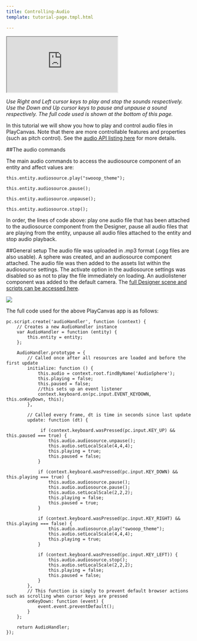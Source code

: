 ```yaml
---
title: Controlling-Audio
template: tutorial-page.tmpl.html

---
```


<iframe src="http://apps.playcanvas.com/playcanvas/tutorials/controllingAudio?overlay=false"></iframe>

*Use Right and Left cursor keys to play and stop the sounds respectively.*
*Use the Down and Up cursor keys to pause and unpause a sound respectively.*
*The full code used is shown at the bottom of this page.*

In this tutorial we will show you how to play and control audio files in PlayCanvas. Note that there are more controllable features and properties (such as pitch control). See the [audio API listing here][audio] for more details.

##The audio commands

The main audio commands to access the audiosource component of an entity and affect values are:

~~~javascript~~~
this.entity.audiosource.play("swooop_theme");

this.entity.audiosource.pause();

this.entity.audiosource.unpause();

this.entity.audiosource.stop();
~~~
In order, the lines of code above: play one audio file that has been attached to the audiosource component from the Designer, pause all audio files that are playing from the entity, unpause all audio files attached to the entity and stop audio playback.

##General setup
The audio file was uploaded in .mp3 format (.ogg files are also usable). A sphere was created, and an audiosource component attached. The audio file was then added to the assets list within the audiosource settings. The activate option in the audiosource settings was disabled so as not to play the file immediately on loading. An audiolistener component was added to the default camera. The [full Designer scene and scripts can be accessed here][audio tutorial]. 

<img src="/images/tutorials/audio/audiosource-settings.png" />

The full code used for the above PlayCanvas app is as follows:

~~~javascript~~~
pc.script.create('audioHandler', function (context) {
    // Creates a new AudioHandler instance
    var AudioHandler = function (entity) {
        this.entity = entity;
    };

    AudioHandler.prototype = {
        // Called once after all resources are loaded and before the first update
        initialize: function () {
            this.audio = context.root.findByName('AudioSphere');
            this.playing = false;
            this.paused = false;
            //this sets up an event listener
            context.keyboard.on(pc.input.EVENT_KEYDOWN, this.onKeyDown, this);
        },

        // Called every frame, dt is time in seconds since last update
        update: function (dt) {
            
             if (context.keyboard.wasPressed(pc.input.KEY_UP) && this.paused === true) {
                this.audio.audiosource.unpause();
                this.audio.setLocalScale(4,4,4);
                this.playing = true;
                this.paused = false;
            }
            
            if (context.keyboard.wasPressed(pc.input.KEY_DOWN) && this.playing === true) {
                this.audio.audiosource.pause();
                this.audio.audiosource.pause();
                this.audio.setLocalScale(2,2,2);
                this.playing = false;
                this.paused = true;
            }
            
            if (context.keyboard.wasPressed(pc.input.KEY_RIGHT) && this.playing === false) {
                this.audio.audiosource.play("swooop_theme");
                this.audio.setLocalScale(4,4,4);
                this.playing = true;
            }
            
            if (context.keyboard.wasPressed(pc.input.KEY_LEFT)) {
                this.audio.audiosource.stop();
                this.audio.setLocalScale(2,2,2);
                this.playing = false;
                this.paused = false;
            }
        },
        // This function is simply to prevent default browser actions such as scrolling when cursor keys are pressed
        onKeyDown: function (event) {
            event.event.preventDefault();
        }
    };

    return AudioHandler;
});
~~~

[audio]: /engine/api/stable/symbols/pc.fw.AudioSourceComponent.html
[audio tutorial]: https://playcanvas.com/playcanvas/tutorials
